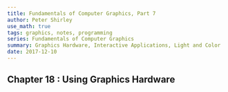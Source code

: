```yaml
---
title: Fundamentals of Computer Graphics, Part 7
author: Peter Shirley
use_math: true
tags: graphics, notes, programming
series: Fundamentals of Computer Graphics
summary: Graphics Hardware, Interactive Applications, Light and Color
date: 2017-12-10
---
```


## Chapter 18 : Using Graphics Hardware

